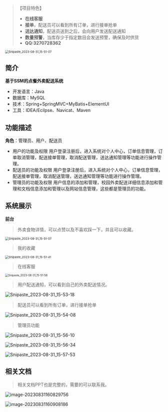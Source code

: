 ## 
>【项目特色】
>
>- **在线客服**
>- **接单**，配送员可以看到所有订单，进行接单抢单
>- **送达通知**，配送员送到之后，会向用户发送配送通知
>- **数量预警**，当库存少于指定数目会发送预警，确保及时供货
>- **QQ:3270728362**

<img src="assets/Snipaste_2023-08-31_15-51-07.png" alt="Snipaste_2023-08-31_15-51-07" style="zoom:67%;" />

## 简介

**基于SSM的点餐外卖配送系统**

- 开发语言：Java 
- 数据库：MySQL 
- 技术：Spring+SpringMVC+MyBatis+ElementUI 
- 工具：IDEA/Ecilpse、Navicat、Maven 

## 功能描述

**角色**：管理员、用户、配送员

- 用户的功能及权限 用户登录注册后，进入系统对个人中心，订单信息管理，订单取消管理，配送接单管理，取消配送管理，送达通知管理等功能进行操作管理。 
- 配送员的功能及权限 用户登录注册后，进入系统对个人中心，订单信息管理，配送接单管理，取消配送管理，送达通知管理等功能进行操作管理。 
- 管理员的功能及权限 用户信息的添加和管理，校园外卖配送详细信息添加和管理和文档信息添加和管理以及网站信息管理，这些都是管理员的功能。

## 系统展示

**前台**

>外卖食物详情，可以点赞以及不喜欢踩一下，并且可以收藏。

<img src="assets/Snipaste_2023-08-31_15-51-07-1693469094126.png" alt="Snipaste_2023-08-31_15-51-07" style="zoom:67%;" />

>我的收藏

<img src="assets/Snipaste_2023-08-31_15-51-41.png" alt="Snipaste_2023-08-31_15-51-41" style="zoom:67%;" />

>在线客服

<img src="assets/Snipaste_2023-08-31_15-51-58.png" alt="Snipaste_2023-08-31_15-51-58" style="zoom:61%;" />

> 用户配送通知，可以看到自己的外卖配送情况。

![Snipaste_2023-08-31_15-53-18](assets/Snipaste_2023-08-31_15-53-18.png)

>配送员可以看到所有订单，进行接单抢单

![Snipaste_2023-08-31_15-54-08](assets/Snipaste_2023-08-31_15-54-08.png)

> 管理员功能

![Snipaste_2023-08-31_15-56-10](assets/Snipaste_2023-08-31_15-56-10.png)

![Snipaste_2023-08-31_15-56-34](assets/Snipaste_2023-08-31_15-56-34.png)

![Snipaste_2023-08-31_15-57-53](assets/Snipaste_2023-08-31_15-57-53.png)

##  相关文档

> 相关文档PPT也是完整的，需要的可以联系我。

![image-20230831160829756](assets/image-20230831160829756.png)

![image-20230831160908186](assets/image-20230831160908186.png)